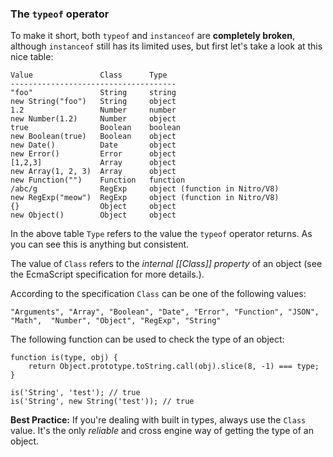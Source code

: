 ### The `typeof` operator

To make it short, both `typeof` and `instanceof` are **completely broken**,
although `instanceof` still has its limited uses, but first let's take a look at
this nice table:

    Value               Class      Type
    -------------------------------------
    "foo"               String     string
    new String("foo")   String     object
    1.2                 Number     number
    new Number(1.2)     Number     object
    true                Boolean    boolean
    new Boolean(true)   Boolean    object
    new Date()          Date       object
    new Error()         Error      object
    [1,2,3]             Array      object
    new Array(1, 2, 3)  Array      object
    new Function("")    Function   function
    /abc/g              RegExp     object (function in Nitro/V8)
    new RegExp("meow")  RegExp     object (function in Nitro/V8)
    {}                  Object     object
    new Object()        Object     object

In the above table `Type` refers to the value the `typeof` operator returns. As
you can see this is anything but consistent.

The value of `Class` refers to the *internal [[Class]] property* of an object
(see the EcmaScript specification for more details.).

According to the specification `Class` can be one of the following values:  

    "Arguments", "Array", "Boolean", "Date", "Error", "Function", "JSON", 
    "Math",  "Number", "Object", "RegExp", "String"

The following function can be used to check the type of an object:

    function is(type, obj) {
        return Object.prototype.toString.call(obj).slice(8, -1) === type;
    }
    
    is('String', 'test'); // true
    is('String', new String('test')); // true

**Best Practice:** If you're dealing with built in types, always use the `Class` 
value. It's the only *reliable* and cross engine way of getting the type of an 
object.

